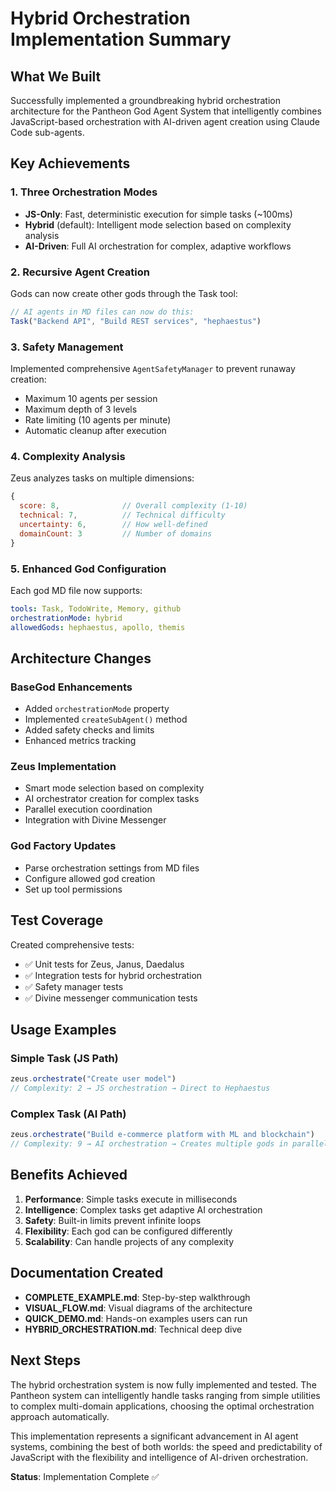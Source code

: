 # Hybrid Orchestration Implementation Summary

## What We Built

Successfully implemented a groundbreaking hybrid orchestration architecture for the Pantheon God Agent System that intelligently combines JavaScript-based orchestration with AI-driven agent creation using Claude Code sub-agents.

## Key Achievements

### 1. **Three Orchestration Modes**
- **JS-Only**: Fast, deterministic execution for simple tasks (~100ms)
- **Hybrid** (default): Intelligent mode selection based on complexity analysis
- **AI-Driven**: Full AI orchestration for complex, adaptive workflows

### 2. **Recursive Agent Creation**
Gods can now create other gods through the Task tool:
```javascript
// AI agents in MD files can now do this:
Task("Backend API", "Build REST services", "hephaestus")
```

### 3. **Safety Management**
Implemented comprehensive `AgentSafetyManager` to prevent runaway creation:
- Maximum 10 agents per session
- Maximum depth of 3 levels
- Rate limiting (10 agents per minute)
- Automatic cleanup after execution

### 4. **Complexity Analysis**
Zeus analyzes tasks on multiple dimensions:
```javascript
{
  score: 8,              // Overall complexity (1-10)
  technical: 7,          // Technical difficulty
  uncertainty: 6,        // How well-defined
  domainCount: 3         // Number of domains
}
```

### 5. **Enhanced God Configuration**
Each god MD file now supports:
```yaml
tools: Task, TodoWrite, Memory, github
orchestrationMode: hybrid
allowedGods: hephaestus, apollo, themis
```

## Architecture Changes

### BaseGod Enhancements
- Added `orchestrationMode` property
- Implemented `createSubAgent()` method
- Added safety checks and limits
- Enhanced metrics tracking

### Zeus Implementation
- Smart mode selection based on complexity
- AI orchestrator creation for complex tasks
- Parallel execution coordination
- Integration with Divine Messenger

### God Factory Updates
- Parse orchestration settings from MD files
- Configure allowed god creation
- Set up tool permissions

## Test Coverage

Created comprehensive tests:
- ✅ Unit tests for Zeus, Janus, Daedalus
- ✅ Integration tests for hybrid orchestration
- ✅ Safety manager tests
- ✅ Divine messenger communication tests

## Usage Examples

### Simple Task (JS Path)
```javascript
zeus.orchestrate("Create user model")
// Complexity: 2 → JS orchestration → Direct to Hephaestus
```

### Complex Task (AI Path)
```javascript
zeus.orchestrate("Build e-commerce platform with ML and blockchain")
// Complexity: 9 → AI orchestration → Creates multiple gods in parallel
```

## Benefits Achieved

1. **Performance**: Simple tasks execute in milliseconds
2. **Intelligence**: Complex tasks get adaptive AI orchestration
3. **Safety**: Built-in limits prevent infinite loops
4. **Flexibility**: Each god can be configured differently
5. **Scalability**: Can handle projects of any complexity

## Documentation Created

- **COMPLETE_EXAMPLE.md**: Step-by-step walkthrough
- **VISUAL_FLOW.md**: Visual diagrams of the architecture
- **QUICK_DEMO.md**: Hands-on examples users can run
- **HYBRID_ORCHESTRATION.md**: Technical deep dive

## Next Steps

The hybrid orchestration system is now fully implemented and tested. The Pantheon system can intelligently handle tasks ranging from simple utilities to complex multi-domain applications, choosing the optimal orchestration approach automatically.

This implementation represents a significant advancement in AI agent systems, combining the best of both worlds: the speed and predictability of JavaScript with the flexibility and intelligence of AI-driven orchestration.

**Status**: Implementation Complete ✅